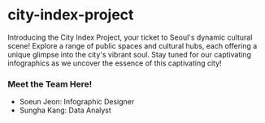 # city-index-project
Introducing the City Index Project, your ticket to Seoul's dynamic cultural scene! Explore a range of public spaces and cultural hubs, each offering a unique glimpse into the city's vibrant soul. Stay tuned for our captivating infographics as we uncover the essence of this captivating city!

### Meet the Team Here!
- Soeun Jeon: Infographic Designer
- Sungha Kang: Data Analyst
